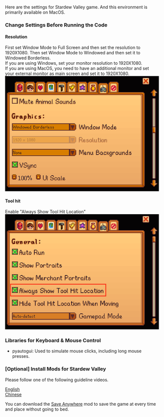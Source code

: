 Here are the settings for Stardew Valley game.  And this environment is primarily available on MacOS.


### Change Settings Before Running the Code

#### Resolution
First set Window Mode to Full Screen and then set the resolution to 1920X1080. Then set Window Mode to Windowed and then set it to Windowed Borderless.  
If you are using Windows, set your monitor resolution to 1920X1080.  
If you are using MacOS, you need to have an additional monitor and set your external monitor as main screen and set it to 1920X1080.  
![resolution](../envs_images/stardew/resolution.png)

#### Tool hit
Enable "Always Show Tool Hit Location"
![tool_hit](../envs_images/stardew/tool_hit.png)

### Libraries for Keyboard & Mouse Control

- pyautogui: Used to simulate mouse clicks, including long mouse presses. 

### [Optional] Install Mods for Stardew Valley
Please follow one of the following guideline videos.

[English](https://www.youtube.com/watch?v=CkKq1a1g9jg)  
[Chinese](https://www.bilibili.com/video/BV1XK421x7H9/)

You can download the [Save Anywhere](https://www.nexusmods.com/stardewvalley/mods/8386) mod to save the game at every time and place without going to bed.
